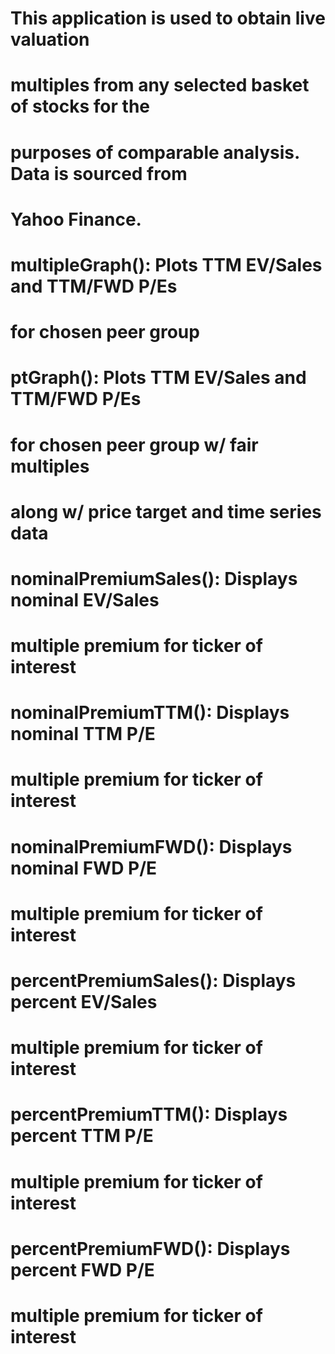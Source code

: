 # This application is used to obtain live valuation
# multiples from any selected basket of stocks for the
# purposes of comparable analysis. Data is sourced from
# Yahoo Finance.
# 
# multipleGraph(): Plots TTM EV/Sales and TTM/FWD P/Es
# for chosen peer group
#
# ptGraph(): Plots TTM EV/Sales and TTM/FWD P/Es
# for chosen peer group w/ fair multiples
# along w/ price target and time series data
#
# nominalPremiumSales(): Displays nominal EV/Sales
# multiple premium for ticker of interest
#
# nominalPremiumTTM(): Displays nominal TTM P/E
# multiple premium for ticker of interest
#
# nominalPremiumFWD(): Displays nominal FWD P/E
# multiple premium for ticker of interest
#
# percentPremiumSales(): Displays percent EV/Sales
# multiple premium for ticker of interest
#
# percentPremiumTTM(): Displays percent TTM P/E
# multiple premium for ticker of interest
#
# percentPremiumFWD(): Displays percent FWD P/E
# multiple premium for ticker of interest
#
